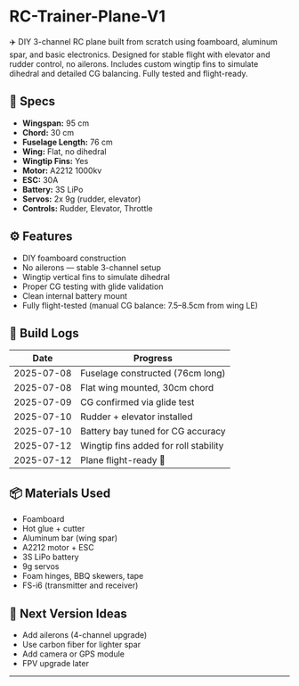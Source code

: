 # RC-Trainer-Plane-V1
✈️ DIY 3-channel RC plane built from scratch using foamboard, aluminum spar, and basic electronics. Designed for stable flight with elevator and rudder control, no ailerons. Includes custom wingtip fins to simulate dihedral and detailed CG balancing. Fully tested and flight-ready.

## 📐 Specs
- **Wingspan:** 95 cm  
- **Chord:** 30 cm  
- **Fuselage Length:** 76 cm  
- **Wing:** Flat, no dihedral  
- **Wingtip Fins:** Yes   
- **Motor:** A2212 1000kv  
- **ESC:** 30A  
- **Battery:** 3S LiPo  
- **Servos:** 2x 9g (rudder, elevator)  
- **Controls:** Rudder, Elevator, Throttle  

## ⚙️ Features
- DIY foamboard construction
- No ailerons — stable 3-channel setup
- Wingtip vertical fins to simulate dihedral
- Proper CG testing with glide validation
- Clean internal battery mount
- Fully flight-tested (manual CG balance: 7.5–8.5cm from wing LE)

## 🧪 Build Logs

| Date        | Progress                             |
|-------------|--------------------------------------|
| 2025-07-08  | Fuselage constructed (76cm long)     |
| 2025-07-08  | Flat wing mounted, 30cm chord        |
| 2025-07-09  | CG confirmed via glide test          |
| 2025-07-10  | Rudder + elevator installed          |
| 2025-07-10  | Battery bay tuned for CG accuracy    |
| 2025-07-12  | Wingtip fins added for roll stability|
| 2025-07-12  | Plane flight-ready 🚀                |



## 📦 Materials Used
- Foamboard
- Hot glue + cutter
- Aluminum bar (wing spar)
- A2212 motor + ESC
- 3S LiPo battery
- 9g servos
- Foam hinges, BBQ skewers, tape
- FS-i6 (transmitter and receiver)

## 🔋 Next Version Ideas
- Add ailerons (4-channel upgrade)
- Use carbon fiber for lighter spar
- Add camera or GPS module
- FPV upgrade later

---


